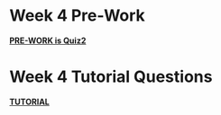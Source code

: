 Week 4 Pre-Work
=========================

**[PRE-WORK is Quiz2](../../quizzes/quiz2/README.md)**

Week 4 Tutorial Questions
=========================

**[TUTORIAL](./TUTORIAL.md)**



